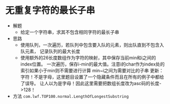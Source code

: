 # 无重复字符的最长子串
- 解题
    - 给定一个字符串，求其不包含相同字符的最长子串
- 思路
    - 使用队列，一次遍历，若队列中包含要入队的元素，则出队直到不包含入队元素，
    记录队列的最大长度
    - 使用额外的26长度数组作为字符的映射，其中保存当前min和i之间的index位置。
    一次遍历，保存i-min的最大值。注意i的char作为index处的索引如果小于min则不需要进行计算
    min~i之间为需要对比的子串
    更新：字符！不是字母，这里题目设置了一个隐藏条件而且在所有的例子中都给了误导。
    让人以为是字母！因此这里需要把数组长度改为asc码的长度->128！
- 方法
```com.lwf.TOP100.normal.LengthOfLongestSubstring```